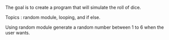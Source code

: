 The goal is to create a program that will simulate the roll of dice.

Topics : random module, looping, and if else.

Using random module generate a random number between 1 to 6 when the user wants.


    

